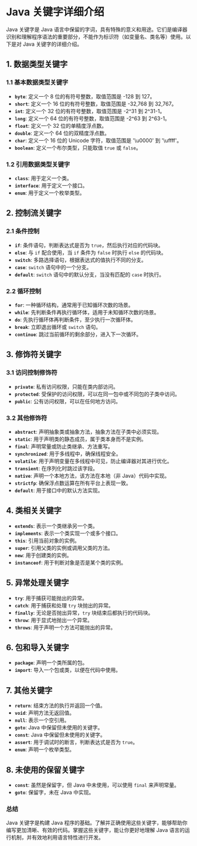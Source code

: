 # Java 关键字详细介绍

Java 关键字是 Java 语言中保留的字词，具有特殊的意义和用途。它们是编译器识别和理解程序语法的重要部分，不能作为标识符（如变量名、类名等）使用。以下是对 Java 关键字的详细介绍。

## 1. 数据类型关键字

### 1.1 基本数据类型关键字
- **`byte`**: 定义一个 8 位的有符号整数，取值范围是 -128 到 127。
- **`short`**: 定义一个 16 位的有符号整数，取值范围是 -32,768 到 32,767。
- **`int`**: 定义一个 32 位的有符号整数，取值范围是 -2^31 到 2^31-1。
- **`long`**: 定义一个 64 位的有符号整数，取值范围是 -2^63 到 2^63-1。
- **`float`**: 定义一个 32 位的单精度浮点数。
- **`double`**: 定义一个 64 位的双精度浮点数。
- **`char`**: 定义一个 16 位的 Unicode 字符，取值范围是 '\u0000' 到 '\uffff'。
- **`boolean`**: 定义一个布尔类型，只能取值 `true` 或 `false`。

### 1.2 引用数据类型关键字
- **`class`**: 用于定义一个类。
- **`interface`**: 用于定义一个接口。
- **`enum`**: 用于定义一个枚举类型。

## 2. 控制流关键字

### 2.1 条件控制
- **`if`**: 条件语句，判断表达式是否为 `true`，然后执行对应的代码块。
- **`else`**: 与 `if` 配合使用，当 `if` 条件为 `false` 时执行 `else` 的代码块。
- **`switch`**: 多路选择语句，根据表达式的值执行不同的分支。
- **`case`**: `switch` 语句中的一个分支。
- **`default`**: `switch` 语句中的默认分支，当没有匹配的 `case` 时执行。

### 2.2 循环控制
- **`for`**: 一种循环结构，通常用于已知循环次数的场景。
- **`while`**: 先判断条件再执行循环体，适用于未知循环次数的场景。
- **`do`**: 先执行循环体再判断条件，至少执行一次循环体。
- **`break`**: 立即退出循环或 `switch` 语句。
- **`continue`**: 跳过当前循环的剩余部分，进入下一次循环。

## 3. 修饰符关键字

### 3.1 访问控制修饰符
- **`private`**: 私有访问权限，只能在类内部访问。
- **`protected`**: 受保护的访问权限，可以在同一包中或不同包的子类中访问。
- **`public`**: 公有访问权限，可以在任何地方访问。

### 3.2 其他修饰符
- **`abstract`**: 声明抽象类或抽象方法，抽象方法在子类中必须实现。
- **`static`**: 用于声明类的静态成员，属于类本身而不是实例。
- **`final`**: 声明常量或防止类继承、方法重写。
- **`synchronized`**: 用于多线程中，确保线程安全。
- **`volatile`**: 用于声明变量在多线程中可见，防止编译器对其进行优化。
- **`transient`**: 在序列化时跳过该字段。
- **`native`**: 声明一个本地方法，该方法在本地（非 Java）代码中实现。
- **`strictfp`**: 确保浮点数运算在所有平台上表现一致。
- **`default`**: 用于接口中的默认方法实现。

## 4. 类相关关键字
- **`extends`**: 表示一个类继承另一个类。
- **`implements`**: 表示一个类实现一个或多个接口。
- **`this`**: 引用当前对象的实例。
- **`super`**: 引用父类的实例或调用父类的方法。
- **`new`**: 用于创建类的实例。
- **`instanceof`**: 用于判断对象是否是某个类的实例。

## 5. 异常处理关键字
- **`try`**: 用于捕获可能抛出的异常。
- **`catch`**: 用于捕获和处理 `try` 块抛出的异常。
- **`finally`**: 无论是否抛出异常，`try` 块结束后都执行的代码块。
- **`throw`**: 用于显式地抛出一个异常。
- **`throws`**: 用于声明一个方法可能抛出的异常。

## 6. 包和导入关键字
- **`package`**: 声明一个类所属的包。
- **`import`**: 导入一个包或类，以便在代码中使用。

## 7. 其他关键字
- **`return`**: 结束方法的执行并返回一个值。
- **`void`**: 声明方法无返回值。
- **`null`**: 表示一个空引用。
- **`goto`**: Java 中保留但未使用的关键字。
- **`const`**: Java 中保留但未使用的关键字。
- **`assert`**: 用于调试时的断言，判断表达式是否为 `true`。
- **`enum`**: 声明一个枚举类型。

## 8. 未使用的保留关键字
- **`const`**: 虽然是保留字，但 Java 中未使用，可以使用 `final` 来声明常量。
- **`goto`**: 保留字，未在 Java 中实现。

### 总结
Java 关键字是构建 Java 程序的基础。了解并正确使用这些关键字，能够帮助你编写更加清晰、有效的代码。掌握这些关键字，能让你更好地理解 Java 语言的运行机制，并有效地利用语言特性进行开发。